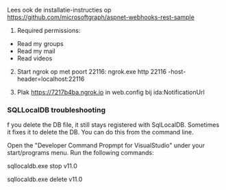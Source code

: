 ﻿Lees ook de installatie-instructies op https://github.com/microsoftgraph/aspnet-webhooks-rest-sample

1. Required permissions:
* Read my groups
* Read my mail
* Read videos

2. Start ngrok op met poort 22116: 
ngrok.exe http 22116 -host-header=localhost:22116

3. Plak https://7217b4ba.ngrok.io in web.config bij ida:NotificationUrl




### SQLLocalDB troubleshooting
f you delete the DB file, it still stays registered with SqlLocalDB. Sometimes it fixes it to delete the DB. You can do this from the command line.

Open the "Developer Command Propmpt for VisualStudio" under your start/programs menu.
Run the following commands:

sqllocaldb.exe stop v11.0

sqllocaldb.exe delete v11.0